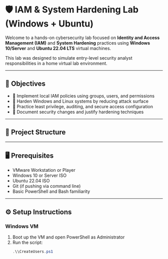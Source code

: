 # 🛡️ IAM & System Hardening Lab (Windows + Ubuntu)

Welcome to a hands-on cybersecurity lab focused on **Identity and Access Management (IAM)** and **System Hardening** practices using **Windows 10/Server** and **Ubuntu 22.04 LTS** virtual machines.

This lab was designed to simulate entry-level security analyst responsibilities in a home virtual lab environment.

---

## 🎯 Objectives

- 🔐 Implement local IAM policies using groups, users, and permissions
- 🧱 Harden Windows and Linux systems by reducing attack surface
- 🧪 Practice least privilege, auditing, and secure access configuration
- 📝 Document security changes and justify hardening techniques

---

## 📁 Project Structure


---

## 🖥️ Prerequisites

- VMware Workstation or Player
- Windows 10 or Server ISO
- Ubuntu 22.04 ISO
- Git (if pushing via command line)
- Basic PowerShell and Bash familiarity

---

## ⚙️ Setup Instructions

### Windows VM
1. Boot up the VM and open PowerShell as Administrator
2. Run the script:
   ```powershell
   .\\CreateUsers.ps1
